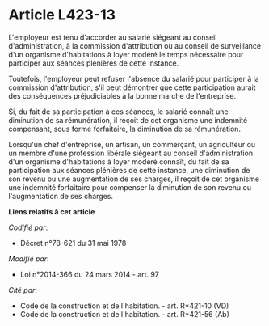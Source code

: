 # Article L423-13

L'employeur est tenu d'accorder au salarié siégeant au conseil d'administration, à la commission d'attribution ou au conseil
de surveillance d'un organisme d'habitations à loyer modéré le temps nécessaire pour participer aux séances plénières de
cette instance.

Toutefois, l'employeur peut refuser l'absence du salarié pour participer à la commission d'attribution, s'il peut démontrer
que cette participation aurait des conséquences préjudiciables à la bonne marche de l'entreprise. 

Si, du fait de sa participation à ces séances, le salarié connaît une diminution de sa rémunération, il reçoit de cet
organisme une indemnité compensant, sous forme forfaitaire, la diminution de sa rémunération.

Lorsqu'un chef d'entreprise, un artisan, un commerçant, un agriculteur ou un membre d'une profession libérale siégeant au
conseil d'administration d'un organisme d'habitations à loyer modéré connaît, du fait de sa participation aux séances
plénières de cette instance, une diminution de son revenu ou une augmentation de ses charges, il reçoit de cet organisme une
indemnité forfaitaire pour compenser la diminution de son revenu ou l'augmentation de ses charges.

**Liens relatifs à cet article**

_Codifié par_:

  - Décret n°78-621 du 31 mai 1978

_Modifié par_:

  - Loi n°2014-366 du 24 mars 2014 - art. 97

_Cité par_:

  - Code de la construction et de l'habitation. - art. R*421-10 (VD)
  - Code de la construction et de l'habitation. - art. R*421-56 (Ab)
